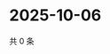 # 2025-10-06

共 0 条

<!-- BEGIN ZHIHUQUESTIONS -->
<!-- 最后更新时间 Mon Oct 06 2025 16:15:55 GMT+0800 (China Standard Time) -->

<!-- END ZHIHUQUESTIONS -->
